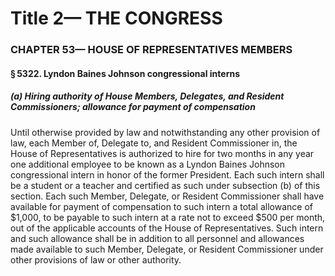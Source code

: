 
# Title 2— THE CONGRESS
### CHAPTER 53— HOUSE OF REPRESENTATIVES MEMBERS
#### § 5322. Lyndon Baines Johnson congressional interns
##### (a) Hiring authority of House Members, Delegates, and Resident Commissioners; allowance for payment of compensation

Until otherwise provided by law and notwithstanding any other provision of law, each Member of, Delegate to, and Resident Commissioner in, the House of Representatives is authorized to hire for two months in any year one additional employee to be known as a Lyndon Baines Johnson congressional intern in honor of the former President. Each such intern shall be a student or a teacher and certified as such under subsection (b) of this section. Each such Member, Delegate, or Resident Commissioner shall have available for payment of compensation to such intern a total allowance of $1,000, to be payable to such intern at a rate not to exceed $500 per month, out of the applicable accounts of the House of Representatives. Such intern and such allowance shall be in addition to all personnel and allowances made available to such Member, Delegate, or Resident Commissioner under other provisions of law or other authority.
